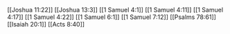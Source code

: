 [[Joshua 11:22]]
[[Joshua 13:3]]
[[1 Samuel 4:1]]
[[1 Samuel 4:11]]
[[1 Samuel 4:17]]
[[1 Samuel 4:22]]
[[1 Samuel 6:1]]
[[1 Samuel 7:12]]
[[Psalms 78:61]]
[[Isaiah 20:1]]
[[Acts 8:40]]
